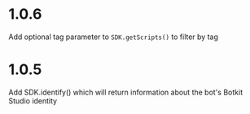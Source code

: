 # 1.0.6

Add optional tag parameter to `SDK.getScripts()` to filter by tag


# 1.0.5

Add SDK.identify() which will return information about the bot's Botkit Studio identity
